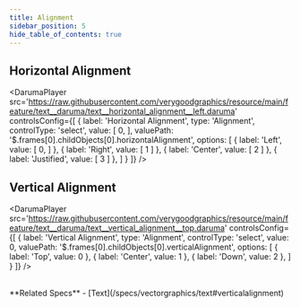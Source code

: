 ```yaml
---
title: Alignment
sidebar_position: 5
hide_table_of_contents: true
---
```


## Horizontal Alignment

<DarumaPlayer
  src='https://raw.githubusercontent.com/verygoodgraphics/resource/main/feature/text__daruma/text__horizontal_alignment__left.daruma'
  controlsConfig={[
    {
      label: 'Horizontal Alignment',
      type: 'Alignment',
      controlType: 'select',
      value: [
            0,
          ],
      valuePath: '$.frames[0].childObjects[0].horizontalAlignment',
      options: [
        {
          label: 'Left',
          value: [
            0,
          ]
        },
        {
          label: 'Right',
          value: [
            1
          ]
        },
        {
          label: 'Center',
          value: [
            2
          ]
        },
        {
          label: 'Justified',
          value: [
            3
          ]
        },
      ]
    }
  ]}
/>
 
## Vertical Alignment

<DarumaPlayer
  src='https://raw.githubusercontent.com/verygoodgraphics/resource/main/feature/text__daruma/text__vertical_alignment__top.daruma'
  controlsConfig={[
    {
      label: 'Vertical Alignment',
      type: 'Alignment',
      controlType: 'select',
      value: 0,
      valuePath: '$.frames[0].childObjects[0].verticalAlignment',
      options: [
        {
          label: 'Top',
          value: 0
        },
        {
          label: 'Center',
          value: 1
        },
        {
          label: 'Down',
          value: 2
        },
      ]
    }
  ]}
/>
 
<br />
**Related Specs**
- [Text](/specs/vectorgraphics/text#verticalalignment)
